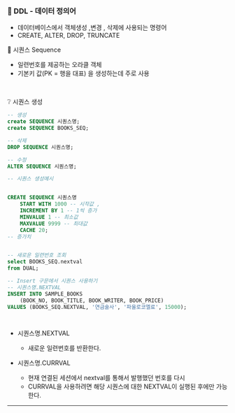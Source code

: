 ### 🔶 DDL - 데이터 정의어

- 데이터베이스에서 객체생성 ,변경 , 삭제에 사용되는 명령어
- CREATE, ALTER, DROP, TRUNCATE

🔹 시퀀스 Sequence

- 일련번호를 제공하는 오라클 객체
- 기본키 값(PK = 행을 대표) 을 생성하는데 주로 사용

<br>

❔ 시퀀스 생성

```sql
-- 생성
create SEQUENCE 시퀀스명;
create SEQUENCE BOOKS_SEQ;

-- 삭제
DROP SEQUENCE 시퀀스명;

-- 수정
ALTER SEQUENCE 시퀀스명;

-- 시퀀스 생성예시 


CREATE SEQUENCE 시퀀스명
    START WITH 1000 -- 시작값 ,
    INCREMENT BY 1 -- 1씩 증가 
    MINVALUE 1 -- 최소값
    MAXVALUE 9999 -- 최대값
    CACHE 20;
-- 증가치


-- 새로운 일련번호 조회
select BOOKS_SEQ.nextval
from DUAL;

-- Insert 구문에서 시퀀스 사용하기
-- 시퀀스명.NEXTVAL
INSERT INTO SAMPLE_BOOKS
    (BOOK_NO, BOOK_TITLE, BOOK_WRITER, BOOK_PRICE)
VALUES (BOOKS_SEQ.NEXTVAL, '연금술사', '파울로코엘료', 15000);




```

- 시퀀스명.NEXTVAL
    + 새로운 일련번호를 반환한다.

- 시퀀스명.CURRVAL
    + 현재 연결된 세션에서 nextval를 통해서 발행했던 번호를 다시
    + CURRVAL을 사용하려면 해당 시퀀스에 대한 NEXTVAL이 실행된 후에만 가능한다.

------------------------


